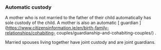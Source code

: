 ###  Automatic custody

A mother who is not married to the father of their child automatically has
sole custody of the child. A mother is also an automatic [ guardian
](https://www.citizensinformation.ie/en/birth-family-relationships/cohabiting-
couples/guardianship-and-cohabiting-couples/) .

Married spouses living together have joint custody and are joint guardians.
